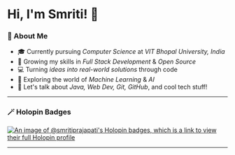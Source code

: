 # Hi, I'm Smriti! 👋

### 🚀 About Me  
- 🎓 Currently pursuing *Computer Science* at *VIT Bhopal University, India*
- 🌱 Growing my skills in *Full Stack Development* & *Open Source*  
- 💻 Turning *ideas into real-world solutions* through code  
- 🤖 Exploring the world of *Machine Learning* & *AI*  
- 💬 Let's talk about *Java, Web Dev, Git, GitHub*, and cool tech stuff!  

---

### 🪄 Holopin Badges  
[![An image of @smritiprajapati's Holopin badges, which is a link to view their full Holopin profile](https://holopin.me/smritiprajapati)](https://holopin.io/@smritiprajapati)

---

